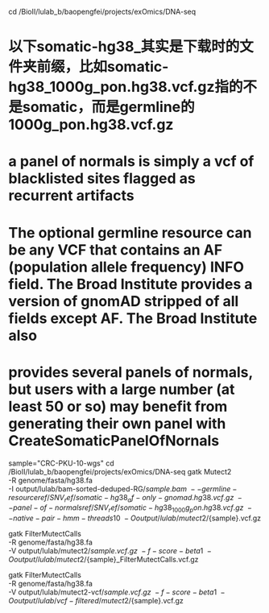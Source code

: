 cd /BioII/lulab_b/baopengfei/projects/exOmics/DNA-seq

# 以下somatic-hg38_其实是下载时的文件夹前缀，比如somatic-hg38_1000g_pon.hg38.vcf.gz指的不是somatic，而是germline的1000g_pon.hg38.vcf.gz
# a panel of normals is simply a vcf of blacklisted sites flagged as recurrent artifacts
# The optional germline resource can be any VCF that contains an AF (population allele frequency) INFO field. The Broad Institute provides a version of gnomAD stripped of all fields except AF. The Broad Institute also 
# provides several panels of normals, but users with a large number (at least 50 or so) may benefit from generating their own panel with CreateSomaticPanelOfNornals
sample="CRC-PKU-10-wgs" 
cd /BioII/lulab_b/baopengfei/projects/exOmics/DNA-seq
gatk Mutect2 \
  -R genome/fasta/hg38.fa \
  -I output/lulab/bam-sorted-deduped-RG/${sample}.bam \
  --germline-resource ref/SNV_ref/somatic-hg38_af-only-gnomad.hg38.vcf.gz \
  --panel-of-normals ref/SNV_ref/somatic-hg38_1000g_pon.hg38.vcf.gz \
  --native-pair-hmm-threads 10 \
  -O output/lulab/mutect2/${sample}.vcf.gz

gatk FilterMutectCalls \
   -R genome/fasta/hg38.fa \
   -V output/lulab/mutect2/${sample}.vcf.gz \
   -f-score-beta 1 \
   -O output/lulab/mutect2/${sample}_FilterMutectCalls.vcf.gz 



gatk FilterMutectCalls \
   -R genome/fasta/hg38.fa \
   -V output/lulab/mutect2-vcf/${sample}.vcf.gz \
   -f-score-beta 1 \
   -O output/lulab/vcf-filtered/mutect2/${sample}.vcf.gz 
